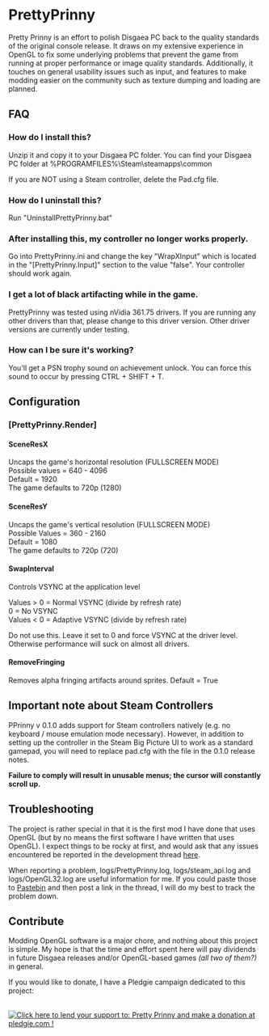 # PrettyPrinny
Pretty Prinny is an effort to polish Disgaea PC back to the quality standards of the original console release. It draws on my extensive experience in OpenGL to fix some underlying problems that prevent the game from running at proper performance or image quality standards. Additionally, it touches on general usability issues such as input, and features to make modding easier on the community such as texture dumping and loading are planned.

## FAQ
### How do I install this?
Unzip it and copy it to your Disgaea PC folder. You can find your Disgaea PC folder at %PROGRAMFILES%\Steam\steamapps\common

If you are NOT using a Steam controller, delete the Pad.cfg file.

### How do I uninstall this?
Run "UninstallPrettyPrinny.bat"

### After installing this, my controller no longer works properly.
Go into PrettyPrinny.ini and change the key "WrapXInput" which is located in the "[PrettyPrinny.Input]" section to the value "false". Your controller should work again.

### I get a lot of black artifacting while in the game.
PrettyPrinny was tested using nVidia 361.75 drivers. If you are running any other drivers than that, please change to this driver version. Other driver versions are currently under testing.

### How can I be sure it's working?
You'll get a PSN trophy sound on achievement unlock. You can force this sound to occur by pressing CTRL + SHIFT + T.


## Configuration
### [PrettyPrinny.Render]
#### SceneResX
Uncaps the game's horizontal resolution (FULLSCREEN MODE)  
Possible values = 640 - 4096  
Default = 1920  
The game defaults to 720p (1280)  

#### SceneResY
Uncaps the game's vertical resolution (FULLSCREEN MODE)  
Possible Values = 360 - 2160  
Default = 1080  
The game defaults to 720p (720)  

#### SwapInterval
Controls VSYNC at the application level

Values > 0 = Normal VSYNC (divide by refresh rate)  
0          = No VSYNC  
Values < 0 = Adaptive VSYNC (divide by refresh rate)

Do not use this. Leave it set to 0 and force VSYNC at the driver level. Otherwise performance will suck on almost all drivers.

#### RemoveFringing
Removes alpha fringing artifacts around sprites.
Default = True

## Important note about Steam Controllers
PPrinny v 0.1.0 adds support for Steam controllers natively (e.g. no keyboard / mouse emulation mode necessary). However, in addition to setting up the controller in the Steam Big Picture UI to work as a standard gamepad, you will need to replace pad.cfg with the file in the 0.1.0 release notes.

**Failure to comply will result in unusable menus; the cursor will constantly scroll up.**

## Troubleshooting
The project is rather special in that it is the first mod I have done that uses OpenGL (but by no means the first software I have written that uses OpenGL). I expect things to be rocky at first, and would ask that any issues encountered be reported in the development thread [here](http://steamcommunity.com/app/405900/discussions/4/412448792361194752/).

When reporting a problem, logs/PrettyPrinny.log, logs/steam_api.log and logs/OpenGL32.log are useful information for me. If you could paste those to [Pastebin](http://pastebin.com/) and then post a link in the thread, I will do my best to track the problem down.


## Contribute
Modding OpenGL software is a major chore, and nothing about this project is simple. My hope is that the time and effort spent here will pay dividends in future Disgaea releases and/or OpenGL-based games _(all two of them?)_ in general.

If you would like to donate, I have a Pledgie campaign dedicated to this project:

&nbsp;&nbsp;&nbsp;&nbsp;<a href='https://pledgie.com/campaigns/31259'><img alt='Click here to lend your support to: Pretty Prinny and make a donation at pledgie.com !' src='https://pledgie.com/campaigns/31259.png?skin_name=chrome' border='0' ></a>
